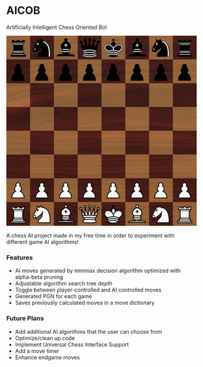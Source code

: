 # AICOB
Artificially Intelligent Chess Oriented Bot

![screenshot.png](data/screenshot.png)

A chess AI project made in my free time in order to experiment with different game AI algorithms!

### Features
* AI moves generated by minimax decision algorithm optimized with alpha-beta pruning
* Adjustable algorithm search tree depth
* Toggle between player-controlled and AI controlled moves
* Generated PGN for each game
* Saves previously calculated moves in a move dictionary

### Future Plans
* Add additional AI algorithms that the user can choose from
* Optimize/clean up code
* Implement Universal Chess Interface Support
* Add a move timer
* Enhance endgame moves